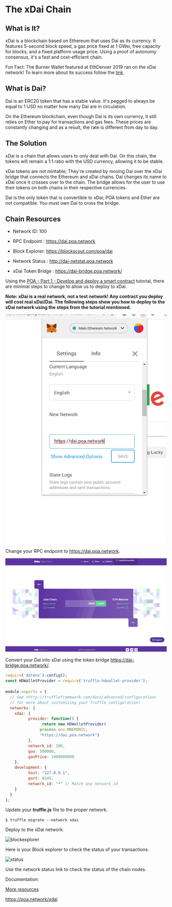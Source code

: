 # The xDai Chain

## What is It?

xDai is a blockchain based on Ethereum that uses Dai as its currency. It features 5-second block speed, a gas price fixed at 1 GWei, free capacity for blocks, and a fixed platform usage price. Using a proof of autonomy consensus, it's a fast and cost-efficient chain.  

Fun Fact: The Burner Wallet featured at EthDenver 2019 ran on the xDai network! To learn more about its success follow the [link](https://medium.com/gitcoin/burner-wallet-at-ethdenver-was-faa3851ea833).

## What is Dai?

Dai is an ERC20 token that has a stable value. It's pegged to always be equal to 1 USD no matter how many Dai are in circulation.

On the Ethereum blockchain, even though Dai is its own currency, it still relies on Ether to pay for transactions and gas fees. These prices are constantly changing and as a result, the rate is different from day to day.

## The Solution

xDai is a chain that allows users to only deal with Dai. On this chain, the tokens will remain a 1:1 ratio with the USD currency, allowing it to be stable.

xDai tokens are not mintable; They're created by moving Dai over the xDai bridge that connects the Ethereum and xDai chains. Dai changes its name to xDai once it crosses over to the chain. The bridge allows for the user to use their tokens on both chains in their respective currencies.

 Dai is the only token that is convertible to xDai; POA tokens and Ether are not compatible. You must own Dai to cross the bridge.

## Chain Resources

-   Network ID: 100

-   RPC Endpoint : <https://dai.poa.network>

-   Block Explorer: <https://blockscout.com/poa/dai>

-   Network Status : <http://dai-netstat.poa.network>

-   xDai Token Bridge : <https://dai-bridge.poa.network/>

Using the [POA - Part 1 - Develop and deploy a smart contract](https://kauri.io/article/549b50d2318741dbba209110bb9e350e/v12/poa-part-1-develop-and-deploy-a-smart-contract) tutorial, there are minimal steps to change to allow us to deploy to xDai.

**Note: xDai is a real network, not a test network! Any contract you deploy will cost real xDai/Dai. The following steps show you how to deploy to the xDai network using the steps from the tutorial mentioned.**

![metamask](Images/metamask.png)

Change your RPC endpoint to <https://dai.poa.network>.

![bridge](Images/bridge.png)

Convert your Dai into xDai using the token bridge <https://dai-bridge.poa.network/>.

```javascript
require('dotenv').config();
const HDWalletProvider = require('truffle-hdwallet-provider');

module.exports = {
  // See <http://truffleframework.com/docs/advanced/configuration>
  // for more about customizing your Truffle configuration!
  networks: {
    xdai: {
          provider: function() {
                return new HDWalletProvider(
               process.env.MNEMONIC,
               "https://dai.poa.network")
          },
          network_id: 100,
          gas: 500000,
          gasPrice: 1000000000
    },
    development: {
          host: "127.0.0.1",
          port: 8545,
          network_id: "*" // Match any network id
    }
  }
};
```

Update your **truffle.js** file to the proper network.

`$ truffle migrate --network xdai`

Deploy to the xDai network.

![blockexplorer](/Images/blockexplorer.png)

Here is your Block explorer to check the status of your transactions.

![status](/Images/netstatus.png)

Use the network status link to check the status of the chain nodes.

Documentation:

[More resources](https://forum.poa.network/t/xdai-chain-resources/1769)

<https://poa.network/xdai>

